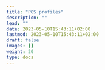 ```yaml
---
title: "POS profiles"
description: ""
lead: ""
date: 2023-05-10T15:43:11+02:00
lastmod: 2023-05-10T15:43:11+02:00
draft: false
images: []
weight: 20
type: docs
---
```

